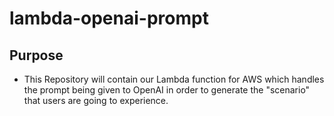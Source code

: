 # lambda-openai-prompt

## Purpose 

* This Repository will contain our Lambda function for AWS which handles the prompt being given to OpenAI in order to generate the "scenario" that users are going to experience.
